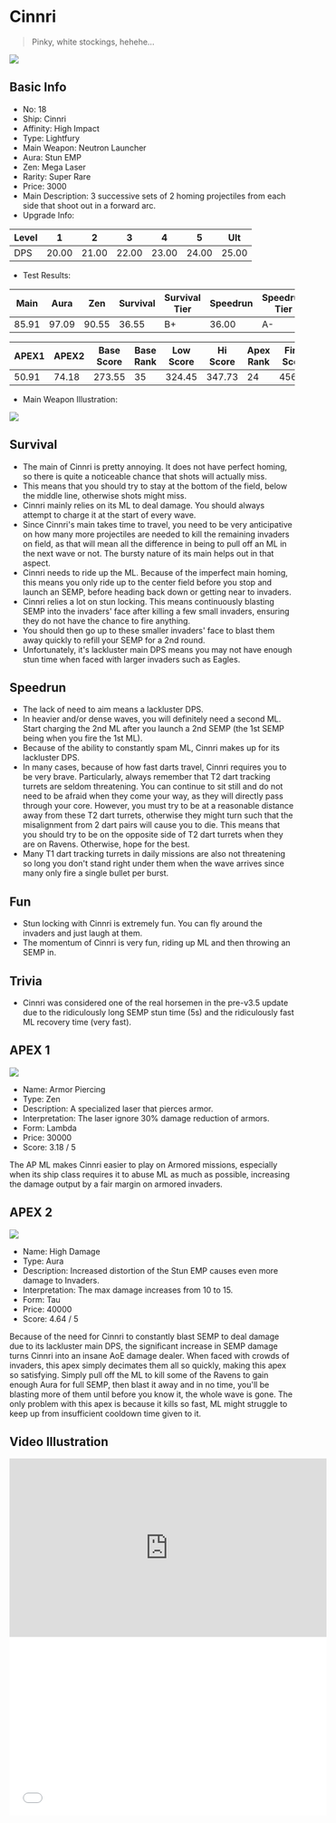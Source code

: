# Cinnri

> Pinky, white stockings, hehehe...

<img src="/ships/ship_18.png" style={{zoom:1}}/>

## Basic Info

- No: 18
- Ship: Cinnri
- Affinity: High Impact
- Type: Lightfury
- Main Weapon: Neutron Launcher
- Aura: Stun EMP
- Zen: Mega Laser
- Rarity: Super Rare
- Price: 3000
- Main Description: 3 successive sets of 2 homing projectiles from each side that shoot out in a forward arc.
- Upgrade Info: 

| Level | 1 | 2 | 3 | 4 | 5 | Ult |
|--|--|--|--|--|--|--|
| DPS | 20.00 | 21.00 | 22.00 | 23.00 | 24.00 | 25.00 |

- Test Results: 

| Main | Aura | Zen | Survival | Survival Tier | Speedrun | Speedrun Tier | Fun | Fun Tier |
|--|--|--|--|--|--|--|--|--|
| 85.91 | 97.09 | 90.55 | 36.55 | B+ | 36.00 | A- | 36.00 | B+ |

| APEX1 | APEX2 | Base Score | Base Rank | Low Score | Hi Score | Apex Rank | Final Score | FinalRank |
|--|--|--|--|--|--|--|--|--|
| 50.91 | 74.18 | 273.55 | 35 | 324.45 | 347.73 | 24 | 456.27 | 23 |

- Main Weapon Illustration:

<img src="/illustration/main_18.gif" style={{zoom:1}}/>

## Survival

- The main of Cinnri is pretty annoying. It does not have perfect homing, so there is quite a noticeable chance that shots will actually miss.
- This means that you should try to stay at the bottom of the field, below the middle line, otherwise shots might miss.
- Cinnri mainly relies on its ML to deal damage. You should always attempt to charge it at the start of every wave.
- Since Cinnri's main takes time to travel, you need to be very anticipative on how many more projectiles are needed to kill the remaining invaders on field, as that will mean all the difference in being to pull off an ML in the next wave or not. The bursty nature of its main helps out in that aspect.
- Cinnri needs to ride up the ML. Because of the imperfect main homing, this means you only ride up to the center field before you stop and launch an SEMP, before heading back down or getting near to invaders.
- Cinnri relies a lot on stun locking. This means continuously blasting SEMP into the invaders' face after killing a few small invaders, ensuring they do not have the chance to fire anything.
- You should then go up to these smaller invaders' face to blast them away quickly to refill your SEMP for a 2nd round.
- Unfortunately, it's lackluster main DPS means you may not have enough stun time when faced with larger invaders such as Eagles.

## Speedrun

- The lack of need to aim means a lackluster DPS.
- In heavier and/or dense waves, you will definitely need a second ML. Start charging the 2nd ML after you launch a 2nd SEMP (the 1st SEMP being when you fire the 1st ML).
- Because of the ability to constantly spam ML, Cinnri makes up for its lackluster DPS.
- In many cases, because of how fast darts travel, Cinnri requires you to be very brave. Particularly, always remember that T2 dart tracking turrets are seldom threatening. You can continue to sit still and do not need to be afraid when they come your way, as they will directly pass through your core. However, you must try to be at a reasonable distance away from these T2 dart turrets, otherwise they might turn such that the misalignment from 2 dart pairs will cause you to die. This means that you should try to be on the opposite side of T2 dart turrets when they are on Ravens. Otherwise, hope for the best.
- Many T1 dart tracking turrets in daily missions are also not threatening so long you don't stand right under them when the wave arrives since many only fire a single bullet per burst.

## Fun

- Stun locking with Cinnri is extremely fun. You can fly around the invaders and just laugh at them.
- The momentum of Cinnri is very fun, riding up ML and then throwing an SEMP in.

## Trivia

- Cinnri was considered one of the real horsemen in the pre-v3.5 update due to the ridiculously long SEMP stun time (5s) and the ridiculously fast ML recovery time (very fast).

## APEX 1

<img src="/ships/ship_18_apex_1.png" style={{zoom:1}}/>

- Name: Armor Piercing
- Type: Zen
- Description: A specialized laser that pierces armor.
- Interpretation: The laser ignore 30% damage reduction of armors.
- Form: Lambda
- Price: 30000
- Score: 3.18 / 5

The AP ML makes Cinnri easier to play on Armored missions, especially when its ship class requires it to abuse ML as much as possible, increasing the damage output by a fair margin on armored invaders.

## APEX 2

<img src="/ships/ship_18_apex_2.png" style={{zoom:1}}/>

- Name: High Damage
- Type: Aura
- Description: Increased distortion of the Stun EMP causes even more damage to Invaders.
- Interpretation: The max damage increases from 10 to 15.
- Form: Tau
- Price: 40000
- Score: 4.64 / 5

Because of the need for Cinnri to constantly blast SEMP to deal damage due to its lackluster main DPS, the significant increase in SEMP damage turns Cinnri into an insane AoE damage dealer. When faced with crowds of invaders, this apex simply decimates them all so quickly, making this apex so satisfying. Simply pull off the ML to kill some of the Ravens to gain enough Aura for full SEMP, then blast it away and in no time, you'll be blasting more of them until before you know it, the whole wave is gone. The only problem with this apex is because it kills so fast, ML might struggle to keep up from insufficient cooldown time given to it.

## Video Illustration

<iframe width="560" height="315" src="https://www.youtube.com/embed/gTf3xwTqOM8?si=qRllmnLVL8yx-v-I" title="YouTube video player" frameborder="0" allow="accelerometer; autoplay; clipboard-write; encrypted-media; gyroscope; picture-in-picture; web-share" referrerpolicy="strict-origin-when-cross-origin" allowfullscreen></iframe>

<br/>

<iframe width="560" height="315" src="//player.bilibili.com/player.html?aid=362349953&bvid=BV1k94y167vC&cid=1236687218&p=1&autoplay=false" scrolling="no" border="0" frameborder="no" allow="accelerometer; autoplay; clipboard-write; encrypted-media; gyroscope; picture-in-picture; web-share" framespacing="0" allowfullscreen="true"> </iframe>